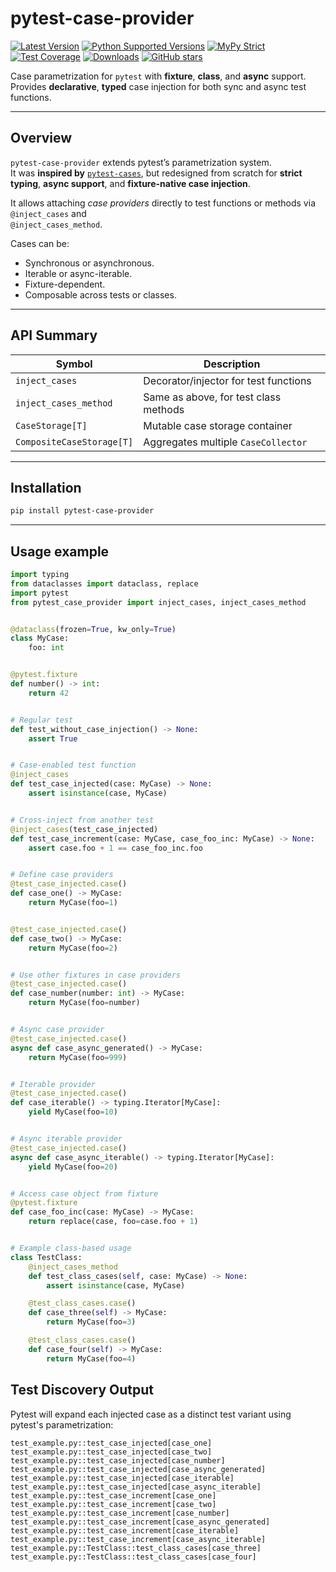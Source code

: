 # pytest-case-provider

[![Latest Version](https://img.shields.io/pypi/v/pytest-case-provider.svg)](https://pypi.python.org/pypi/pytest-case-provider)
[![Python Supported Versions](https://img.shields.io/pypi/pyversions/pytest-case-provider.svg)](https://pypi.python.org/pypi/pytest-case-provider)
[![MyPy Strict](https://img.shields.io/badge/mypy-strict-blue)](https://mypy.readthedocs.io/en/stable/getting_started.html#strict-mode-and-configuration)
[![Test Coverage](https://codecov.io/gh/zerlok/pytest-case-provider/branch/main/graph/badge.svg)](https://codecov.io/gh/zerlok/pytest-case-provider)
[![Downloads](https://img.shields.io/pypi/dm/pytest-case-provider.svg)](https://pypistats.org/packages/pytest-case-provider)
[![GitHub stars](https://img.shields.io/github/stars/zerlok/pytest-case-provider)](https://github.com/zerlok/pytest-case-provider/stargazers)

Case parametrization for `pytest` with **fixture**, **class**, and **async** support.
Provides **declarative**, **typed** case injection for both sync and async test functions.

---

## Overview

`pytest-case-provider` extends pytest’s parametrization system.  
It was **inspired by** [`pytest-cases`](https://smarie.github.io/python-pytest-cases/), but redesigned from scratch for **strict typing**, **async support**, and **fixture-native case injection**.

It allows attaching *case providers* directly to test functions or methods via `@inject_cases` and  
`@inject_cases_method`.

Cases can be:

* Synchronous or asynchronous.
* Iterable or async-iterable.
* Fixture-dependent.
* Composable across tests or classes.

---

## API Summary

| Symbol                    | Description                           |
|---------------------------|---------------------------------------|
| `inject_cases`            | Decorator/injector for test functions |
| `inject_cases_method`     | Same as above, for test class methods |
| `CaseStorage[T]`          | Mutable case storage container        |
| `CompositeCaseStorage[T]` | Aggregates multiple `CaseCollector`   |

---

## Installation

```bash
pip install pytest-case-provider
````

---

## Usage example

```python
import typing
from dataclasses import dataclass, replace
import pytest
from pytest_case_provider import inject_cases, inject_cases_method


@dataclass(frozen=True, kw_only=True)
class MyCase:
    foo: int


@pytest.fixture
def number() -> int:
    return 42


# Regular test
def test_without_case_injection() -> None:
    assert True


# Case-enabled test function
@inject_cases
def test_case_injected(case: MyCase) -> None:
    assert isinstance(case, MyCase)


# Cross-inject from another test
@inject_cases(test_case_injected)
def test_case_increment(case: MyCase, case_foo_inc: MyCase) -> None:
    assert case.foo + 1 == case_foo_inc.foo


# Define case providers
@test_case_injected.case()
def case_one() -> MyCase:
    return MyCase(foo=1)


@test_case_injected.case()
def case_two() -> MyCase:
    return MyCase(foo=2)


# Use other fixtures in case providers
@test_case_injected.case()
def case_number(number: int) -> MyCase:
    return MyCase(foo=number)


# Async case provider
@test_case_injected.case()
async def case_async_generated() -> MyCase:
    return MyCase(foo=999)


# Iterable provider
@test_case_injected.case()
def case_iterable() -> typing.Iterator[MyCase]:
    yield MyCase(foo=10)


# Async iterable provider
@test_case_injected.case()
async def case_async_iterable() -> typing.Iterator[MyCase]:
    yield MyCase(foo=20)


# Access case object from fixture
@pytest.fixture
def case_foo_inc(case: MyCase) -> MyCase:
    return replace(case, foo=case.foo + 1)


# Example class-based usage
class TestClass:
    @inject_cases_method
    def test_class_cases(self, case: MyCase) -> None:
        assert isinstance(case, MyCase)

    @test_class_cases.case()
    def case_three(self) -> MyCase:
        return MyCase(foo=3)

    @test_class_cases.case()
    def case_four(self) -> MyCase:
        return MyCase(foo=4)
```

## Test Discovery Output

Pytest will expand each injected case as a distinct test variant using pytest's parametrization:

```
test_example.py::test_case_injected[case_one]
test_example.py::test_case_injected[case_two]
test_example.py::test_case_injected[case_number]
test_example.py::test_case_injected[case_async_generated]
test_example.py::test_case_injected[case_iterable]
test_example.py::test_case_injected[case_async_iterable]
test_example.py::test_case_increment[case_one]
test_example.py::test_case_increment[case_two]
test_example.py::test_case_increment[case_number]
test_example.py::test_case_increment[case_async_generated]
test_example.py::test_case_increment[case_iterable]
test_example.py::test_case_increment[case_async_iterable]
test_example.py::TestClass::test_class_cases[case_three]
test_example.py::TestClass::test_class_cases[case_four]
```

